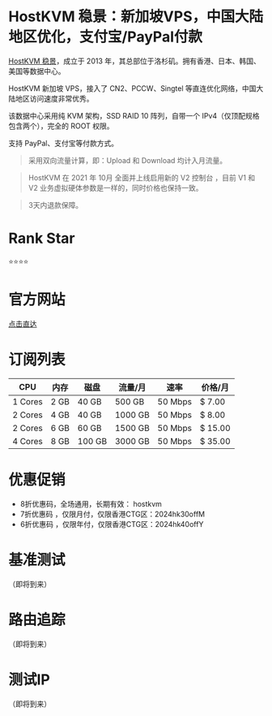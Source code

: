 # HostKVM 稳景：新加坡VPS，中国大陆地区优化，支付宝/PayPal付款

[HostKVM 稳景](https://my.hostkvm.com/aff.php?aff=1327)，成立于 2013 年，其总部位于洛杉矶。拥有香港、日本、韩国、美国等数据中心。

HostKVM 新加坡 VPS，接入了 CN2、PCCW、Singtel 等直连优化网络，中国大陆地区访问速度非常优秀。

该数据中心采用纯 KVM 架构，SSD RAID 10 阵列，自带一个 IPv4（仅顶配规格包含两个），完全的 ROOT 权限。

支持 PayPal、支付宝等付款方式。

> 采用双向流量计算，即：Upload 和 Download 均计入月流量。
> 

> HostKVM 在 2021 年 10月 全面并上线启用新的 V2 控制台 ，目前 V1 和 V2 业务虚拟硬体参数是一样的，同时价格也保持一致。
> 

> 3天内退款保障。
> 

# **Rank Star**

⭐⭐⭐⭐

# **官方网站**

[点击直达](https://my.hostkvm.com/aff.php?aff=1327)

# 订阅列表

| CPU | 内存 | 磁盘 | 流量/月 | 速率 | 价格/月 |
| --- | --- | --- | --- | --- | --- |
| 1 Cores | 2 GB | 40 GB | 500 GB | 50 Mbps | $ 7.00 |
| 2 Cores | 4 GB | 40 GB | 1000 GB | 50 Mbps | $ 8.00 |
| 2 Cores | 6 GB | 60 GB | 1500 GB | 50 Mbps | $ 15.00 |
| 4 Cores | 8 GB | 100 GB | 3000 GB | 50 Mbps | $ 35.00 |

# 优惠促销

- 8折优惠码，全场通用，长期有效： hostkvm
- 7折优惠码 ，仅限月付，仅限香港CTG区：2024hk30offM
- 6折优惠码 ，仅限年付，仅限香港CTG区：2024hk40offY

# 基准测试

（即将到来）

# 路由追踪

（即将到来）

# 测试IP

（即将到来）
